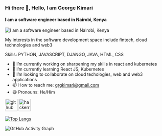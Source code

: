### Hi there 👋, Hello, I am George Kimari
#### I am a software engineer based in Nairobi, Kenya
![I am a software engineer based in Nairobi, Kenya](hackerrank.com/grgkimari)

My interests in the software development space include fintech, cloud technologies and web3 

Skills: PYTHON, JAVASCRIPT, DJANGO, JAVA, HTML, CSS

- 🔭 I’m currently working on sharpening my skills in react and kubernetes 
- 🌱 I’m currently learning React JS, Kubernetes 
- 👯 I’m looking to collaborate on cloud techologies, web and web3 applications 
- 📫 How to reach me: grgkimari@gmail.com 
- 😄 Pronouns: He/Him 


[<img src='https://cdn.jsdelivr.net/npm/simple-icons@3.0.1/icons/github.svg' alt='github' height='40'>](https://github.com/grgkimari)  [<img src='https://cdn.jsdelivr.net/npm/simple-icons@3.0.1/icons/hackerrank.svg' alt='hackerrank' height='40'>](https://www.hackerrank.com/grgkimari)  

[![Top Langs](https://github-readme-stats.vercel.app/api/top-langs/?username=grgkimari)](https://github.com/anuraghazra/github-readme-stats)

![GitHub Activity Graph](https://activity-graph.herokuapp.com/graph?username=grgkimari)  

